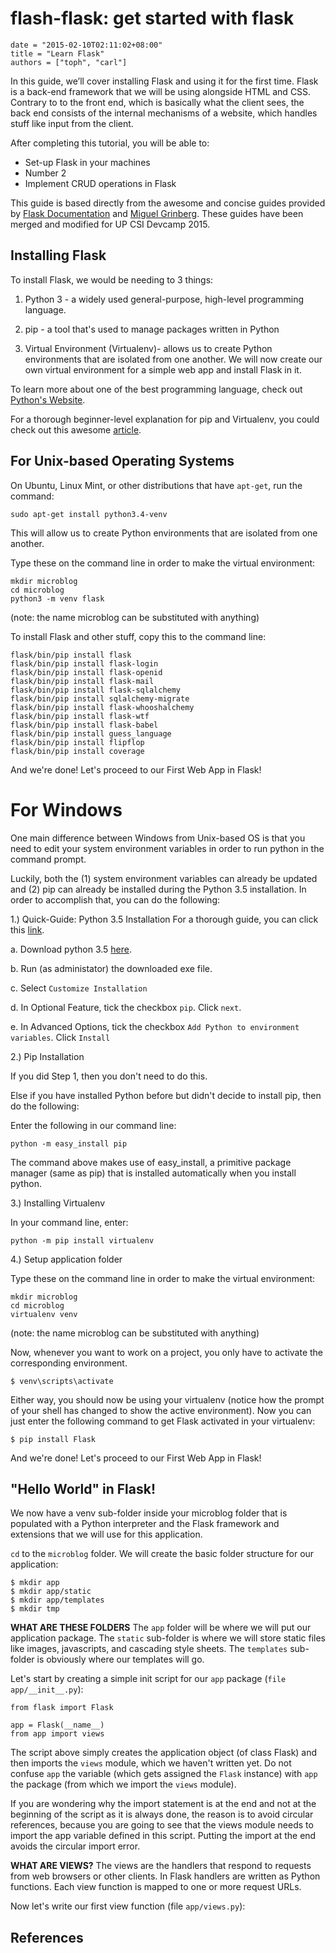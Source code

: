 # flash-flask: get started with flask

```
date = "2015-02-10T02:11:02+08:00"
title = "Learn Flask"
authors = ["toph", "carl"]
```

In this guide, we’ll cover installing Flask and using it for the first time. Flask is a back-end framework that we will be using alongside HTML and CSS. Contrary to to the front end, which is basically what the client sees, the back end consists of the internal mechanisms of a website, which handles stuff like input from the client.

After completing this tutorial, you will be able to:
* Set-up Flask in your machines
* Number 2
* Implement CRUD operations in Flask

This guide is based directly from the awesome and concise guides provided by [Flask Documentation](http://flask.pocoo.org/docs/0.10/) and [Miguel Grinberg](http://blog.miguelgrinberg.com/post/the-flask-mega-tutorial-part-i-hello-world). These guides have been merged and modified for UP CSI Devcamp 2015.

## Installing Flask

To install Flask, we would be needing to 3 things:
1. Python 3 - a widely used general-purpose, high-level programming language.

2. pip - a tool that's used to manage packages written in Python

3. Virtual Environment (Virtualenv)- allows us to create Python environments that are isolated from one another. We will now create our own
virtual environment for a simple web app and install Flask in it.

To learn more about one of the best programming language, check out [Python's Website](https://www.python.org/).

For a  thorough beginner-level explanation for pip and Virtualenv, you could check out this awesome [article](http://www.dabapps.com/blog/introduction-to-pip-and-virtualenv-python/).

For Unix-based Operating Systems
---
On Ubuntu, Linux Mint, or other distributions that have `apt-get`, run the command:
```
sudo apt-get install python3.4-venv
```
This will allow us to create Python environments that are isolated from one another.

Type these on the command line in order to make the virtual environment:
```
mkdir microblog
cd microblog
python3 -m venv flask
```
(note: the name microblog can be substituted with anything)

To install Flask and other stuff, copy this to the command line:
```
flask/bin/pip install flask
flask/bin/pip install flask-login
flask/bin/pip install flask-openid
flask/bin/pip install flask-mail
flask/bin/pip install flask-sqlalchemy
flask/bin/pip install sqlalchemy-migrate
flask/bin/pip install flask-whooshalchemy
flask/bin/pip install flask-wtf
flask/bin/pip install flask-babel
flask/bin/pip install guess_language
flask/bin/pip install flipflop
flask/bin/pip install coverage
```

And we're done! Let's proceed to our First Web App in Flask!


For Windows
===
One main difference between Windows from Unix-based OS is that you need to edit your system environment variables in order to run python in the command prompt.

Luckily, both the (1) system environment variables can already be updated and (2) pip can already be installed during the Python 3.5 installation. In order to accomplish that, you can do the following:

1.) Quick-Guide: Python 3.5 Installation
    For a thorough guide, you can click this [link](google.com).

  a. Download python 3.5 [here](https://www.python.org/downloads/).

  b. Run (as administator) the downloaded exe file.

  c. Select `Customize Installation`

  d. In Optional Feature, tick the checkbox `pip`. Click `next`.

  e. In Advanced Options, tick the checkbox `Add Python to environment variables`. Click `Install`

2.) Pip Installation

  If you did Step 1, then you don't need to do this.

  Else if you have installed Python before but didn't decide to install pip, then do the following:

  Enter the following in our command line:
```
python -m easy_install pip
```
  The command above makes use of easy_install, a primitive package manager (same as pip) that is installed automatically when you install python.

3.) Installing Virtualenv

  In your command line, enter:
```
python -m pip install virtualenv
```

4.) Setup application folder

  Type these on the command line in order to make the virtual environment:
```
mkdir microblog
cd microblog
virtualenv venv
```
  (note: the name microblog can be substituted with anything)

  Now, whenever you want to work on a project, you only have to activate the corresponding environment.
```
$ venv\scripts\activate
```
  Either way, you should now be using your virtualenv (notice how the prompt of your shell has changed to show the active environment).
  Now you can just enter the following command to get Flask activated in your virtualenv:
```
$ pip install Flask
```

And we're done! Let's proceed to our First Web App in Flask!

## "Hello World" in Flask!

We now have a venv sub-folder inside your microblog folder that is populated with a Python interpreter and the Flask framework and extensions that we will use for this application.

`cd` to the `microblog` folder. We will create the basic folder structure for our application:

```
$ mkdir app
$ mkdir app/static
$ mkdir app/templates
$ mkdir tmp
```

**WHAT ARE THESE FOLDERS**
The `app` folder will be where we will put our application package.
The `static` sub-folder is where we will store static files like images, javascripts, and cascading style sheets.
The `templates` sub-folder is obviously where our templates will go.

Let's start by creating a simple init script for our `app` package (`file app/__init__.py`):

```
from flask import Flask

app = Flask(__name__)
from app import views
```

The script above simply creates the application object (of class Flask) and then imports the `views` module, which we haven't written yet. Do not confuse `app` the variable (which gets assigned the `Flask` instance) with `app` the package (from which we import the `views` module).

If you are wondering why the import statement is at the end and not at the beginning of the script as it is always done, the reason is to avoid circular references, because you are going to see that the views module needs to import the app variable defined in this script. Putting the import at the end avoids the circular import error.

**WHAT ARE VIEWS?**
The views are the handlers that respond to requests from web browsers or other clients. In Flask handlers are written as Python functions. Each view function is mapped to one or more request URLs.

Now let's write our first view function (file `app/views.py`):

## References
